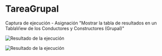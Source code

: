 # TareaGrupal

Captura de ejecución - Asignación "Mostrar la tabla de resultados en un TablaView de los Conductores y Constructores (Grupal)"

![Resultado de la ejecución](CapturaElegirAño.PNG)

![Resultado de la ejecución](CapturaAño2018.PNG)
